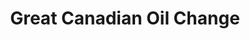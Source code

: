 ---
title: "Great Canadian Oil Change"
url: /prince-albert/great-canadian-oil-change/
shop: car repair
---